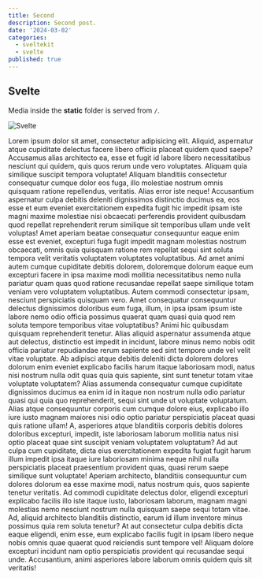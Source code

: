 ```yaml
---
title: Second
description: Second post.
date: '2024-03-02'
categories:
  - sveltekit
  - svelte
published: true
---
```


## Svelte

Media inside the **static** folder is served from `/`.

![Svelte](/favicon.png)

Lorem ipsum dolor sit amet, consectetur adipisicing elit. Aliquid, aspernatur atque cupiditate delectus facere libero officiis placeat quidem quod saepe? Accusamus alias architecto ea, esse et fugit id labore libero necessitatibus nesciunt qui quidem, quis quos rerum unde vero voluptates. Aliquam quia similique suscipit tempora voluptate! Aliquam blanditiis consectetur consequatur cumque dolor eos fuga, illo molestiae nostrum omnis quisquam ratione repellendus, veritatis. Alias error iste neque! Accusantium aspernatur culpa debitis deleniti dignissimos distinctio ducimus ea, eos esse et eum eveniet exercitationem expedita fugit hic impedit ipsam iste magni maxime molestiae nisi obcaecati perferendis provident quibusdam quod repellat reprehenderit rerum similique sit temporibus ullam unde velit voluptas! Amet aperiam beatae consequatur consequuntur eaque enim esse est eveniet, excepturi fuga fugit impedit magnam molestias nostrum obcaecati, omnis quia quisquam ratione rem repellat sequi sint soluta tempora velit veritatis voluptatem voluptates voluptatibus. Ad amet animi autem cumque cupiditate debitis dolorem, doloremque dolorum eaque eum excepturi facere in ipsa maxime modi mollitia necessitatibus nemo nulla pariatur quam quas quod ratione recusandae repellat saepe similique totam veniam vero voluptatem voluptatibus. Autem commodi consectetur ipsam, nesciunt perspiciatis quisquam vero. Amet consequatur consequuntur delectus dignissimos doloribus eum fuga, illum, in ipsa ipsam ipsum iste labore nemo odio officia possimus quaerat quam quasi quia quod rem soluta tempore temporibus vitae voluptatibus? Animi hic quibusdam quisquam reprehenderit tenetur. Alias aliquid aspernatur assumenda atque aut delectus, distinctio est impedit in incidunt, labore minus nemo nobis odit officia pariatur repudiandae rerum sapiente sed sint tempore unde vel velit vitae voluptate. Ab adipisci atque debitis deleniti dicta dolorem dolores dolorum enim eveniet explicabo facilis harum itaque laboriosam modi, natus nisi nostrum nulla odit quas quia quis sapiente, sint sunt tenetur totam vitae voluptate voluptatem? Alias assumenda consequatur cumque cupiditate dignissimos ducimus ea enim id in itaque non nostrum nulla odio pariatur quasi qui quia quo reprehenderit, sequi sint unde ut voluptate voluptatum. Alias atque consequuntur corporis cum cumque dolore eius, explicabo illo iure iusto magnam maiores nisi odio optio pariatur perspiciatis placeat quasi quis ratione ullam! A, asperiores atque blanditiis corporis debitis dolores doloribus excepturi, impedit, iste laboriosam laborum mollitia natus nisi optio placeat quae sint suscipit veniam voluptatem voluptatum? Ad aut culpa cum cupiditate, dicta eius exercitationem expedita fugiat fugit harum illum impedit ipsa itaque iure laboriosam minima neque nihil nulla perspiciatis placeat praesentium provident quas, quasi rerum saepe similique sunt voluptate! Aperiam architecto, blanditiis consequuntur cum dolores dolorum ea esse maxime modi, natus nostrum quis, quos sapiente tenetur veritatis. Ad commodi cupiditate delectus dolor, eligendi excepturi explicabo facilis illo iste itaque iusto, laboriosam laborum, magnam magni molestias nemo nesciunt nostrum nulla quisquam saepe sequi totam vitae. Ad, aliquid architecto blanditiis distinctio, earum id illum inventore minus possimus quia rem soluta tenetur? At aut consectetur culpa debitis dicta eaque eligendi, enim esse, eum explicabo facilis fugit in ipsam libero neque nobis omnis quae quaerat quod reiciendis sunt tempore vel! Aliquam dolore excepturi incidunt nam optio perspiciatis provident qui recusandae sequi unde. Accusantium, animi asperiores labore laborum omnis quidem quis sit veritatis!
